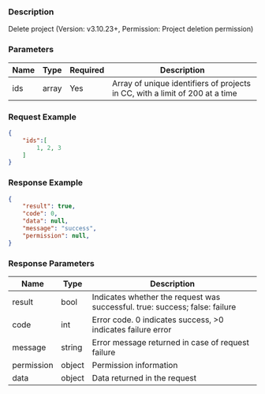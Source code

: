### Description

Delete project (Version: v3.10.23+, Permission: Project deletion permission)

### Parameters

| Name | Type  | Required | Description                                                                  |
|------|-------|----------|------------------------------------------------------------------------------|
| ids  | array | Yes      | Array of unique identifiers of projects in CC, with a limit of 200 at a time |

### Request Example

```json
{
    "ids":[
        1, 2, 3
    ]
}
```

### Response Example

```json
{
    "result": true,
    "code": 0,
    "data": null,
    "message": "success",
    "permission": null,
}
```

### Response Parameters

| Name       | Type   | Description                                                                 |
|------------|--------|-----------------------------------------------------------------------------|
| result     | bool   | Indicates whether the request was successful. true: success; false: failure |
| code       | int    | Error code. 0 indicates success, >0 indicates failure error                 |
| message    | string | Error message returned in case of request failure                           |
| permission | object | Permission information                                                      |
| data       | object | Data returned in the request                                                |
